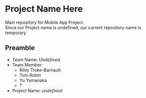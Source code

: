 # Project Name Here
Main repository for Mobile App Project.    
Since our Project name is undefined, our current repository name is temporary.

## Preamble
- Team Name: *Undefined*
- Team Member:
	- Riley Troke-Barriault
	- Tom Robin
	- Yu Yamanaka
	- ?
- Project Name: *undefined*
